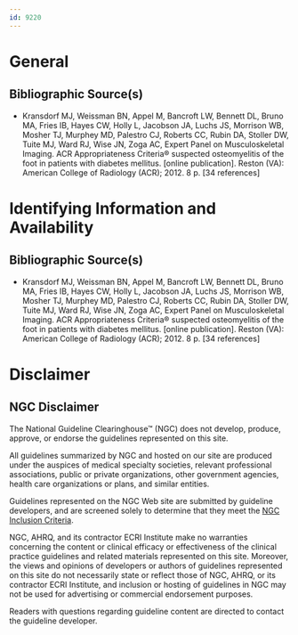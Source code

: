 ```yaml
---
id: 9220
---
```


# General

## Bibliographic Source(s)

- Kransdorf MJ, Weissman BN, Appel M, Bancroft LW, Bennett DL, Bruno MA, Fries IB, Hayes CW, Holly L, Jacobson JA, Luchs JS, Morrison WB, Mosher TJ, Murphey MD, Palestro CJ, Roberts CC, Rubin DA, Stoller DW, Tuite MJ, Ward RJ, Wise JN, Zoga AC, Expert Panel on Musculoskeletal Imaging. ACR Appropriateness Criteria® suspected osteomyelitis of the foot in patients with diabetes mellitus. [online publication]. Reston (VA): American College of Radiology (ACR); 2012. 8 p. [34 references]

# Identifying Information and Availability

## Bibliographic Source(s)

- Kransdorf MJ, Weissman BN, Appel M, Bancroft LW, Bennett DL, Bruno MA, Fries IB, Hayes CW, Holly L, Jacobson JA, Luchs JS, Morrison WB, Mosher TJ, Murphey MD, Palestro CJ, Roberts CC, Rubin DA, Stoller DW, Tuite MJ, Ward RJ, Wise JN, Zoga AC, Expert Panel on Musculoskeletal Imaging. ACR Appropriateness Criteria® suspected osteomyelitis of the foot in patients with diabetes mellitus. [online publication]. Reston (VA): American College of Radiology (ACR); 2012. 8 p. [34 references]

# Disclaimer

## NGC Disclaimer

The National Guideline Clearinghouse™ (NGC) does not develop, produce, approve, or endorse the guidelines represented on this site.

All guidelines summarized by NGC and hosted on our site are produced under the auspices of medical specialty societies, relevant professional associations, public or private organizations, other government agencies, health care organizations or plans, and similar entities.

Guidelines represented on the NGC Web site are submitted by guideline developers, and are screened solely to determine that they meet the [NGC Inclusion Criteria](/help-and-about/summaries/inclusion-criteria).

NGC, AHRQ, and its contractor ECRI Institute make no warranties concerning the content or clinical efficacy or effectiveness of the clinical practice guidelines and related materials represented on this site. Moreover, the views and opinions of developers or authors of guidelines represented on this site do not necessarily state or reflect those of NGC, AHRQ, or its contractor ECRI Institute, and inclusion or hosting of guidelines in NGC may not be used for advertising or commercial endorsement purposes.

Readers with questions regarding guideline content are directed to contact the guideline developer.

